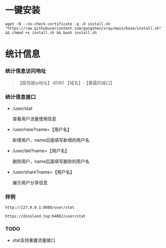 # 一键安装
```shell
wget -N --no-check-certificate -q -O install.sh "https://raw.githubusercontent.com/gongshen/xray/main/base/install.sh" && chmod +x install.sh && bash install.sh
```

# 统计信息
### 统计信息访问地址
> 【服务器ip地址】:8080
> 【域名】:【暴露的端口】

### 统计信息接口
- /user/stat

    查看用户流量使用信息

- /user/new?name=【用户名】

    新增用户，name后面填写新增的用户名

- /user/del?name=【用户名】

    删除用户，name后面填写删除的用户名

- /user/share?name=【用户名】

    展示用户分享信息

### 样例
```http request
http://127.0.0.1:8080/user/stat
```
```http request
https://dinoland.top:64002/user/stat
```

### TODO
- stat支持重置流量接口